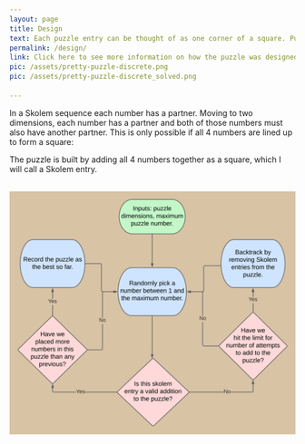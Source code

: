 ```yaml
---
layout: page
title: Design
text: Each puzzle entry can be thought of as one corner of a square. Puzzles are generated by trying to pack as many entries into a grid as possible.
permalink: /design/
link: Click here to see more information on how the puzzle was designed.
pic: /assets/pretty-puzzle-discrete.png
pic: /assets/pretty-puzzle-discrete_solved.png

---
```

In a Skolem sequence each number has a partner. Moving to two dimensions, each number has a partner and both of those numbers must also have another partner. This is only possible if all 4 numbers are lined up to form a square:

The puzzle is built by adding all 4 numbers together as a square, which I will call a Skolem entry.
<div class="page-wrap4">
<br>
<img src="/assets/flow-chart.png" class="big_img">
</div>
